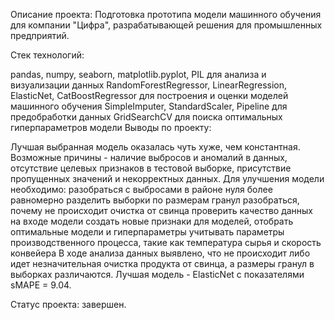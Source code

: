 Описание проекта: Подготовка прототипа модели машинного обучения для компании "Цифра", разрабатывающей решения для промышленных предприятий.

Стек технологий:

pandas, numpy, seaborn, matplotlib.pyplot, PIL для анализа и визуализации данных
RandomForestRegressor, LinearRegression, ElasticNet, CatBoostRegressor для построения и оценки моделей машинного обучения
SimpleImputer, StandardScaler, Pipeline для предобработки данных
GridSearchCV для поиска оптимальных гиперпараметров модели
Выводы по проекту:

Лучшая выбранная модель оказалась чуть хуже, чем константная. Возможные причины - наличие выбросов и аномалий в данных, отсутствие целевых признаков в тестовой выборке, присутствие пропущенных значений и некорректных данных.
Для улучшения модели необходимо:
разобраться с выбросами в районе нуля
более равномерно разделить выборки по размерам гранул
разобраться, почему не происходит очистка от свинца
проверить качество данных на входе модели
создать новые признаки для моделей, отобрать оптимальные модели и гиперпараметры
учитывать параметры производственного процесса, такие как температура сырья и скорость конвейера
В ходе анализа данных выявлено, что не происходит либо идет незначительная очистка продукта от свинца, а размеры гранул в выборках различаются.
Лучшая модель - ElasticNet с показателями sMAPE = 9.04.

Статус проекта: завершен.

